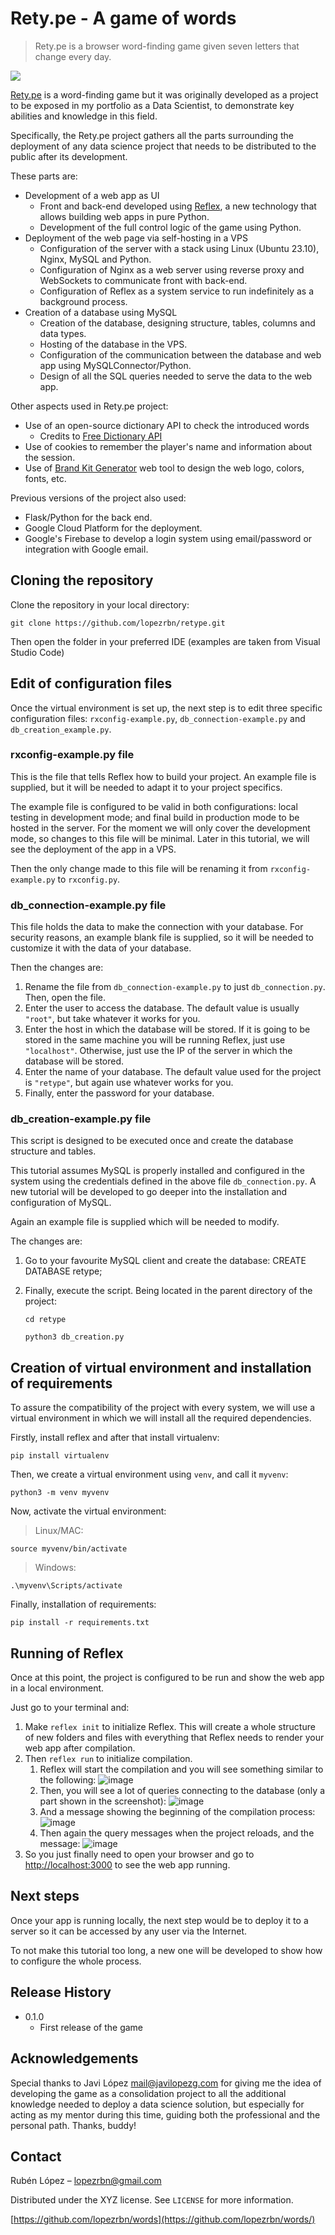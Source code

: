 # Rety.pe  - A game of words
> Rety.pe is a browser word-finding game given seven letters that change every day.

![](screenshot.png)

[Rety.pe](https://rety.pe/) is a word-finding game but it was originally developed as a project to be exposed in my portfolio as a Data Scientist, to demonstrate key abilities and knowledge in this field.

Specifically, the Rety.pe project gathers all the parts surrounding the deployment of any data science project that needs to be distributed to the public after its development.

These parts are:

- Development of a web app as UI
   - Front and back-end developed using [Reflex](https://reflex.dev/), a new technology that allows building web apps in pure Python.
   - Development of the full control logic of the game using Python.
- Deployment of the web page via self-hosting in a VPS
   - Configuration of the server with a stack using Linux (Ubuntu 23.10), Nginx, MySQL and Python.
   - Configuration of Nginx as a web server using reverse proxy and WebSockets to communicate front with back-end.
   - Configuration of Reflex as a system service to run indefinitely as a background process.
- Creation of a database using MySQL
   - Creation of the database, designing structure, tables, columns and data types.
   - Hosting of the database in the VPS.
   - Configuration of the communication between the database and web app using MySQLConnector/Python.
   - Design of all the SQL queries needed to serve the data to the web app.

Other aspects used in Rety.pe project:

- Use of an open-source dictionary API to check the introduced words
   - Credits to [Free Dictionary API](https://dictionaryapi.dev/)
- Use of cookies to remember the player's name and information about the session.
- Use of [Brand Kit Generator](https://www.hubspot.com/brand-kit-generator) web tool to design the web logo, colors, fonts, etc.


Previous versions of the project also used:

- Flask/Python for the back end.
- Google Cloud Platform for the deployment.
- Google's Firebase to develop a login system using email/password or integration with Google email.


## Cloning the repository

Clone the repository in your local directory:

```
git clone https://github.com/lopezrbn/retype.git
```

Then open the folder in your preferred IDE (examples are taken from Visual Studio Code)


## Edit of configuration files

Once the virtual environment is set up, the next step is to edit three specific configuration files: `rxconfig-example.py`, `db_connection-example.py` and `db_creation_example.py`.

### rxconfig-example.py file

This is the file that tells Reflex how to build your project. An example file is supplied, but it will be needed to adapt it to your project specifics.

The example file is configured to be valid in both configurations: local testing in development mode; and final build in production mode to be hosted in the server. For the moment we will only cover the development mode, so changes to this file will be minimal. Later in this tutorial, we will see the deployment of the app in a VPS.

Then the only change made to this file will be renaming it from `rxconfig-example.py` to `rxconfig.py`.

### db_connection-example.py file

This file holds the data to make the connection with your database. For security reasons, an example blank file is supplied, so it will be needed to customize it with the data of your database.

Then the changes are:
1. Rename the file from `db_connection-example.py` to just `db_connection.py`. Then, open the file.
2. Enter the user to access the database. The default value is usually `"root"`, but take whatever it works for you.
3. Enter the host in which the database will be stored. If it is going to be stored in the same machine you will be running Reflex, just use `"localhost"`. Otherwise, just use the IP of the server in which the database will be stored.
4. Enter the name of your database. The default value used for the project is `"retype"`, but again use whatever works for you.
5. Finally, enter the password for your database.


### db_creation-example.py file

This script is designed to be executed once and create the database structure and tables.

This tutorial assumes MySQL is properly installed and configured in the system using the credentials defined in the above file `db_connection.py`. A new tutorial will be developed to go deeper into the installation and configuration of MySQL.

Again an example file is supplied which will be needed to modify.

The changes are:
1. Go to your favourite MySQL client and create the database: CREATE DATABASE retype;
2. Finally, execute the script. Being located in the parent directory of the project:

   ```
   cd retype
   ```
   ```
   python3 db_creation.py
   ```


## Creation of virtual environment and installation of requirements

To assure the compatibility of the project with every system, we will use a virtual environment in which we will install all the required dependencies.

Firstly, install reflex and after that install virtualenv:
```
pip install virtualenv
```

Then, we create a virtual environment using `venv`, and call it `myvenv`:
```
python3 -m venv myvenv
```

Now, activate the virtual environment:

> Linux/MAC:   
```
source myvenv/bin/activate
```
> Windows:
```
.\myvenv\Scripts/activate
```

Finally, installation of requirements:
```
pip install -r requirements.txt
```


## Running of Reflex

Once at this point, the project is configured to be run and show the web app in a local environment.

Just go to your terminal and:
1. Make `reflex init` to initialize Reflex. This will create a whole structure of new folders and files with everything that Reflex needs to render your web app after compilation.
2. Then `reflex run` to initialize compilation.
   1. Reflex will start the compilation and you will see something similar to the following:
   ![image](https://github.com/lopezrbn/retype/assets/113603061/29b6149a-11a4-4dfe-8e86-951718b3bcdd)
   2. Then, you will see a lot of queries connecting to the database (only a part shown in the screenshot):
   ![image](https://github.com/lopezrbn/retype/assets/113603061/64e8aecf-b5a1-4297-ab0d-94db0897dfb3)
   3. And a message showing the beginning of the compilation process:
   ![image](https://github.com/lopezrbn/retype/assets/113603061/0c69ef0e-b419-43b1-8189-d93a1762f9c0)
   4. Then again the query messages when the project reloads, and the message:
   ![image](https://github.com/lopezrbn/retype/assets/113603061/8f57e3df-679b-49ab-b8fb-532d5b2ebbfc)
3. So you just finally need to open your browser and go to [http://localhost:3000](http://localhost:3000) to see the web app running.


## Next steps

Once your app is running locally, the next step would be to deploy it to a server so it can be accessed by any user via the Internet.

To not make this tutorial too long, a new one will be developed to show how to configure the whole process.


## Release History

* 0.1.0
    * First release of the game
 

## Acknowledgements

Special thanks to Javi López <mail@javilopezg.com> for giving me the idea of developing the game as a consolidation project to all the additional knowledge needed to deploy a data science solution, but especially for acting as my mentor during this time, guiding both the professional and the personal path. Thanks, buddy!


## Contact

Rubén López – <lopezrbn@gmail.com>

Distributed under the XYZ license. See ``LICENSE`` for more information.

[https://github.com/lopezrbn/words](https://github.com/lopezrbn/words/)
